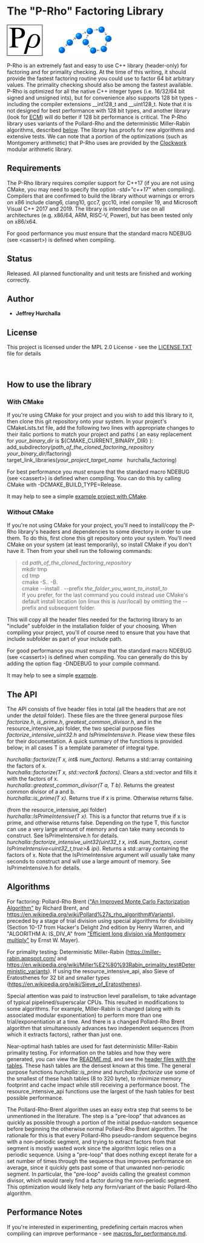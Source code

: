 # The "P-Rho" Factoring Library

![Alt text](images/cycle5.jpg?raw=true "Greek rho symbol")

P-Rho is an extremely fast and easy to use C++ library (header-only) for factoring and for primality checking.  At the time of this writing, it should provide the fastest factoring routine you could use to factor 64 bit arbitrary values.  The primality checking should also be among the fastest available.  P-Rho is optimized for all the native C++ integer types (i.e. 16/32/64 bit signed and unsigned ints), but for convenience also supports 128 bit types - including the compiler extensions __int128_t and __uint128_t.  Note that it is not designed for best performance with 128 bit types, and another library (look for [ECM](https://en.wikipedia.org/wiki/Lenstra_elliptic-curve_factorization)) will do better if 128 bit performance is critical.  The P-Rho library uses variants of the Pollard-Rho and the deterministic Miller-Rabin algorithms, described [below](#algorithms).  The library has proofs for new algorithms and extensive tests.  We can note that a portion of the optimizations (such as Montgomery arithmetic) that P-Rho uses are provided by the [Clockwork](https://github.com/hurchalla/modular_arithmetic) modular arithmetic library.

## Requirements

The P-Rho library requires compiler support for C++17 (if you are not using CMake, you may need to specify the option *-std="c++17"* when compiling).  Compilers that are confirmed to build the library without warnings or errors on x86 include clang6, clang10, gcc7, gcc10, intel compiler 19, and Microsoft Visual C++ 2017 and 2019.  The library is intended for use on all architectures (e.g. x86/64, ARM, RISC-V, Power), but has been tested only on x86/x64.  

For good performance you *must* ensure that the standard macro NDEBUG (see &lt;cassert&gt;) is defined when compiling.

## Status

Released. All planned functionality and unit tests are finished and working correctly.

## Author

* **Jeffrey Hurchalla**

## License

This project is licensed under the MPL 2.0 License - see the [LICENSE.TXT](LICENSE.TXT) file for details

<br/>

## How to use the library

### With CMake

If you're using CMake for your project and you wish to add this library to it, then clone this git repository onto your system.  In your project's CMakeLists.txt file, add the following two lines with appropriate changes to their italic portions to match your project and paths ( an easy replacement for *your_binary_dir* is ${CMAKE_CURRENT_BINARY_DIR} ):  
add_subdirectory(*path_of_the_cloned_factoring_repository* &nbsp; *your_binary_dir*/factoring)  
target_link_libraries(*your_project_target_name* &nbsp; hurchalla_factoring)  

For best performance you *must* ensure that the standard macro NDEBUG (see &lt;cassert&gt;) is defined when compiling.  You can do this by calling CMake with -DCMAKE_BUILD_TYPE=Release.  

It may help to see a simple [example project with CMake](examples/example_with_cmake).

### Without CMake

If you're not using CMake for your project, you'll need to install/copy the P-Rho library's headers and dependencies to some directory in order to use them.  To do this, first clone this git repository onto your system.  You'll need CMake on your system (at least temporarily), so install CMake if you don't have it.  Then from your shell run the following commands:  

>cd *path_of_the_cloned_factoring_repository*  
>mkdir tmp  
>cd tmp  
>cmake -S.. -B.  
>cmake --install . --prefix *the_folder_you_want_to_install_to*  
If you prefer, for the last command you could instead use CMake's default install location (on linux this is /usr/local) by omitting the --prefix and subsequent folder.  

This will copy all the header files needed for the factoring library to an "include" subfolder in the installation folder of your choosing.
When compiling your project, you'll of course need to ensure that you have that include subfolder as part of your include path.  

For good performance you *must* ensure that the standard macro NDEBUG (see &lt;cassert&gt;) is defined when compiling.  You can generally do this by adding the option flag -DNDEBUG to your compile command.  

It may help to see a simple [example](examples/example_without_cmake).

## The API

The API consists of five header files in total (all the headers that are not under the *detail* folder).  These files are the three general purpose files *factorize.h*, *is_prime.h*, *greatest_common_divisor.h*, and in the resource_intensive_api folder, the two special purpose files *factorize_intensive_uint32.h* and *IsPrimeIntensive.h*.  Please view these files for their documentation.  A quick summary of the functions is provided below; in all cases T is a template parameter of integral type.  

*hurchalla::factorize(T x, int& num_factors)*.  Returns a std::array containing the factors of x.  
*hurchalla::factorize(T x, std::vector& factors)*.  Clears a std::vector and fills it with the factors of x.  
*hurchalla::greatest_common_divisor(T a, T b)*.  Returns the greatest common divisor of a and b.  
*hurchalla::is_prime(T x)*.  Returns true if x is prime.  Otherwise returns false.  

(from the resource_intensive_api folder)  
*hurchalla::IsPrimeIntensive(T x)*.  This is a functor that returns true if x is prime, and otherwise returns false.  Depending on the type T, this functor can use a very large amount of memory and can take many seconds to construct.  See IsPrimeIntensive.h for details.  
*hurchalla::factorize_intensive_uint32(uint32_t x, int& num_factors, const IsPrimeIntensive&lt;uint32_t,true&gt;& ipi)*.  Returns a std::array containing the factors of x.  Note that the IsPrimeIntensive argument will usually take many seconds to construct and will use a large amount of memory.  See IsPrimeIntensive.h for details.  

## Algorithms

For factoring: Pollard-Rho Brent (["An Improved Monte Carlo Factorization Algorithm"](https://maths-people.anu.edu.au/~brent/pub/pub051.html) by Richard Brent, and https://en.wikipedia.org/wiki/Pollard%27s_rho_algorithm#Variants),
preceded by a stage of trial division using special algorithms for divisibility (Section 10-17 from Hacker's Delight 2nd edition by Henry Warren, and "ALGORITHM A: IS_DIV_A" from ["Efficient long division via Montgomery multiply"](https://arxiv.org/abs/1303.0328) by Ernst W. Mayer).  

For primality testing: Deterministic Miller-Rabin (https://miller-rabin.appspot.com/ and https://en.wikipedia.org/wiki/Miller%E2%80%93Rabin_primality_test#Deterministic_variants).  If using the resource_intensive_api, also Sieve of Eratosthenes for 32 bit and smaller types (https://en.wikipedia.org/wiki/Sieve_of_Eratosthenes).

Special attention was paid to instruction level parallelism, to take advantage of typical pipelined/superscalar CPUs.  This resulted in modifications to some algorithms.  For example, Miller-Rabin is changed (along with its associated modular exponentiation) to perform more than one trial/exponentiation at a time.  And there is a changed Pollard-Rho Brent algorithm that simultaneously advances two independent sequences (from which it extracts factors), rather than just one.

Near-optimal hash tables are used for fast deterministic Miller-Rabin primality testing.  For information on the tables and how they were generated, you can view the [README.md](https://github.com/hurchalla/factoring/blob/master/include/hurchalla/factoring/detail/miller_rabin_bases/README.TXT), and see the [header files with the tables](include/hurchalla/factoring/detail/miller_rabin_bases).  These hash tables are the densest known at this time.  The general purpose functions *hurchalla::is_prime* and *hurchalla::factorize* use some of the smallest of these hash tables (8 to 320 byte), to minimize memory footprint and cache impact while still receiving a performance boost.  The resource_intensive_api functions use the largest of the hash tables for best possible performance.

The Pollard-Rho-Brent algorithm uses an easy extra step that seems to be unmentioned in the literature.  The step is a "pre-loop" that advances as quickly as possible through a portion of the initial pseduo-random sequence before beginning the otherwise normal Pollard-Rho Brent algorithm.  The rationale for this is that every Pollard-Rho pseudo-random sequence begins with a non-periodic segment, and trying to extract factors from that segment is mostly wasted work since the algorithm logic relies on a periodic sequence.  Using a "pre-loop" that does nothing except iterate for a set number of times through the sequence thus improves performance on average, since it quickly gets past some of that unwanted non-periodic segment.  In particular, the "pre-loop" avoids calling the greatest common divisor, which would rarely find a factor during the non-periodic segment.  This optimization would likely help any form/variant of the basic Pollard-Rho algorithm.

## Performance Notes
If you're interested in experimenting, predefining certain macros when compiling can improve performance - see [macros_for_performance.md](macros_for_performance.md).
